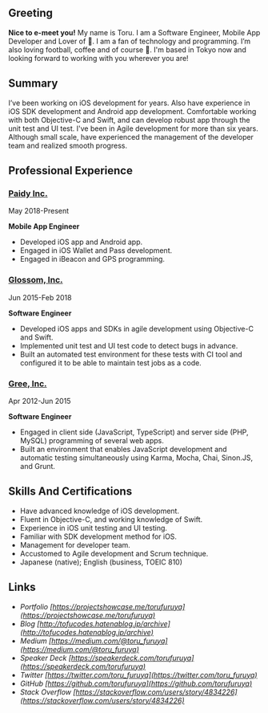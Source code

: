 ## Greeting

**Nice to e-meet you!** My name is Toru. I am a Software Engineer, Mobile App Developer and Lover of :beer:. I am a fan of technology and programming. I’m also loving football, coffee and of course 🍣. I'm based in Tokyo now and looking forward to working with you wherever you are!

## Summary

I’ve been working on iOS development for years. Also have experience in iOS SDK development and Android app development. Comfortable working with both Objective-C and Swift, and can develop robust app through the unit test and UI test.
I've been in Agile development for more than six years. Although small scale, have experienced the management of the developer team and realized smooth progress.

## Professional Experience

### [Paidy Inc.](https://engineering.paidy.com/)

May 2018-Present

__Mobile App Engineer__

- Developed iOS app and Android app.
- Engaged in iOS Wallet and Pass development.
- Engaged in iBeacon and GPS programming.

### [Glossom, Inc.](https://www.glossom.co.jp/)

Jun 2015-Feb 2018

__Software Engineer__

- Developed iOS apps and SDKs in agile development using Objective-C and Swift.
- Implemented unit test and UI test code to detect bugs in advance.
- Built an automated test environment for these tests with CI tool and configured it to be able to maintain test jobs as a code.

### [Gree, Inc.](http://corp.gree.net/jp/en/)

Apr 2012-Jun 2015

__Software Engineer__

- Engaged in client side (JavaScript, TypeScript) and server side (PHP, MySQL) programming of several web apps.
- Built an environment that enables JavaScript development and automatic testing simultaneously using Karma, Mocha, Chai, Sinon.JS, and Grunt.

## Skills And Certifications

- Have advanced knowledge of iOS development.
- Fluent in Objective-C, and working knowledge of Swift.
- Experience in iOS unit testing and UI testing.
- Familiar with SDK development method for iOS.
- Management for developer team.
- Accustomed to Agile development and Scrum technique.
- Japanese (native); English (business, TOEIC 810)

## Links

- _Portfolio_ _[https://projectshowcase.me/torufuruya](https://projectshowcase.me/torufuruya)_
- _Blog_ _[http://tofucodes.hatenablog.jp/archive](http://tofucodes.hatenablog.jp/archive)_
- _Medium_ _[https://medium.com/@toru_furuya](https://medium.com/@toru_furuya)_
- _Speaker Deck_ _[https://speakerdeck.com/torufuruya](https://speakerdeck.com/torufuruya)_
- _Twitter_ _[https://twitter.com/toru_furuya](https://twitter.com/toru_furuya)_
- _GitHub_ _[https://github.com/torufuruya](https://github.com/torufuruya)_
- _Stack Overflow_ _[https://stackoverflow.com/users/story/4834226](https://stackoverflow.com/users/story/4834226)_
